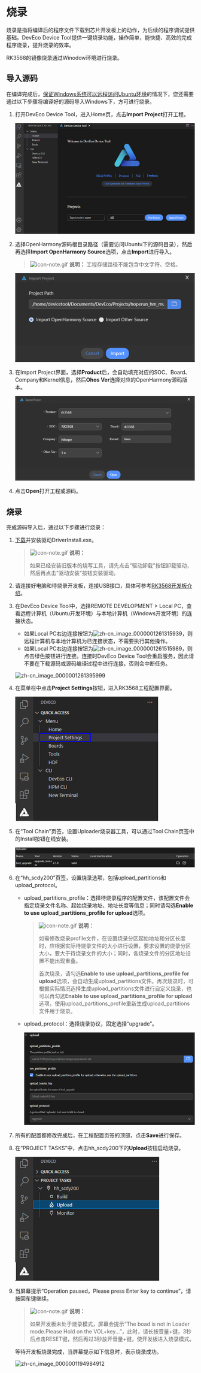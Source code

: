 # 烧录


烧录是指将编译后的程序文件下载到芯片开发板上的动作，为后续的程序调试提供基础。DevEco Device Tool提供一键烧录功能，操作简单，能快捷、高效的完成程序烧录，提升烧录的效率。

RK3568的镜像烧录通过Winodow环境进行烧录。


## 导入源码

在编译完成后，[保证Windows系统可以远程访问Ubuntu环境](quickstart-standard-env-setup.md)的情况下，您还需要通过以下步骤将编译好的源码导入Windows下，方可进行烧录。

1. 打开DevEco Device Tool，进入Home页，点击**Import Project**打开工程。

   ![zh-cn_image_0000001278358765](figures/zh-cn_image_0000001278358765.png)

2. 选择OpenHarmony源码根目录路径（需要访问Ubuntu下的源码目录），然后再选择**Import OpenHarmony Source**选项，点击**Import**进行导入。

   > ![icon-note.gif](public_sys-resources/icon-note.gif) **说明：**
   > 工程存储路径不能包含中文字符、空格。

   ![zh-cn_image_0000001271477045](figures/zh-cn_image_0000001271477045.png)

3. 在Import Project界面，选择**Product**后，会自动填充对应的SOC、Board、Company和Kernel信息，然后**Ohos Ver**选择对应的OpenHarmony源码版本。

   ![zh-cn_image_0000001279587085](figures/zh-cn_image_0000001279587085.png)

4. 点击**Open**打开工程或源码。


## 烧录

完成源码导入后，通过以下步骤进行烧录：

1. [下载](https://gitee.com/hihope_iot/docs/blob/master/HiHope_DAYU200/%E7%83%A7%E5%86%99%E5%B7%A5%E5%85%B7%E5%8F%8A%E6%8C%87%E5%8D%97/windows/DriverAssitant_v5.1.1.zip)并安装驱动DriverInstall.exe。

   > ![icon-note.gif](public_sys-resources/icon-note.gif) **说明：**
   >
   > 如果已经安装旧版本的烧写工具，请先点击"驱动卸载"按钮卸载驱动，然后再点击"驱动安装"按钮安装驱动。

2. 请连接好电脑和待烧录开发板，连接USB接口，具体可参考[RK3568开发板介绍](quickstart-standard-board-introduction-rk3568.md)。

3. 在DevEco Device Tool中，选择REMOTE DEVELOPMENT &gt; Local PC，查看远程计算机（Ubuntu开发环境）与本地计算机（Windows开发环境）的连接状态。

   - 如果Local PC右边连接按钮为![zh-cn_image_0000001261315939](figures/zh-cn_image_0000001261315939.png)，则远程计算机与本地计算机为已连接状态，不需要执行其他操作。
   - 如果Local PC右边连接按钮为![zh-cn_image_0000001261515989](figures/zh-cn_image_0000001261515989.png)，则点击绿色按钮进行连接。连接时DevEco Device Tool会重启服务，因此请不要在下载源码或源码编译过程中进行连接，否则会中断任务。

   ![zh-cn_image_0000001261395999](figures/zh-cn_image_0000001261395999.png)

4. 在菜单栏中点击**Project Settings**按钮，进入RK3568工程配置界面。

   ![zh-cn_image_0000001198566364](figures/zh-cn_image_0000001198566364.png)

5. 在“Tool Chain”页签，设置Uploader烧录器工具，可以通过Tool Chain页签中的Install按钮在线安装。

   ![zh-cn_image_0000001239661509](figures/zh-cn_image_0000001239661509.png)

6. 在“hh_scdy200”页签，设置烧录选项，包括upload_partitions和upload_protocol。

   - upload_partitions_profile：选择待烧录程序的配置文件，该配置文件会指定烧录文件名称、起始烧录地址、地址长度等信息；同时请勾选**Enable to use upload_partitions_profile for upload**选项。

     > ![icon-note.gif](public_sys-resources/icon-note.gif) **说明：**
     >
     > 如需修改烧录profile文件，在设置烧录分区起始地址和分区长度时，应根据实际待烧录文件的大小进行设置，要求设置的烧录分区大小，要大于待烧录文件的大小；同时，各烧录文件的分区地址设置不能出现重叠。
     >
     > 首次烧录，请勾选**Enable to use upload_partitions_profile for upload**选项，会自动生成upload_partitions文件。再次烧录时，可根据实际情况选择生成upload_partitions文件进行自定义烧录，也可以再勾选**Enable to use upload_partitions_profile for upload**选项，使用upload_partitions_profile重新生成upload_partitions文件用于烧录。

   - upload_protocol：选择烧录协议，固定选择“upgrade”。

     ![zh-cn_image_0000001194504874](figures/zh-cn_image_0000001194504874.png)

7. 所有的配置都修改完成后，在工程配置页签的顶部，点击**Save**进行保存。

8. 在“PROJECT TASKS”中，点击hh_scdy200下的**Upload**按钮启动烧录。

   ![zh-cn_image_0000001194821710](figures/zh-cn_image_0000001194821710.png)

9. 当屏幕提示“Operation paused，Please press Enter key to continue”，请按回车键继续。

   > ![icon-note.gif](public_sys-resources/icon-note.gif) **说明：**
   >
   > 如果开发板未处于烧录模式，屏幕会提示“The boad is not in Loader mode.Please Hold on the VOL+key...”，此时，请长按音量+键，3秒后点击RESET键，然后再过3秒放开音量+键，使开发板进入烧录模式。

   等待开发板烧录完成，当屏幕提示如下信息时，表示烧录成功。

   ![zh-cn_image_0000001194984912](figures/zh-cn_image_0000001194984912.png)
